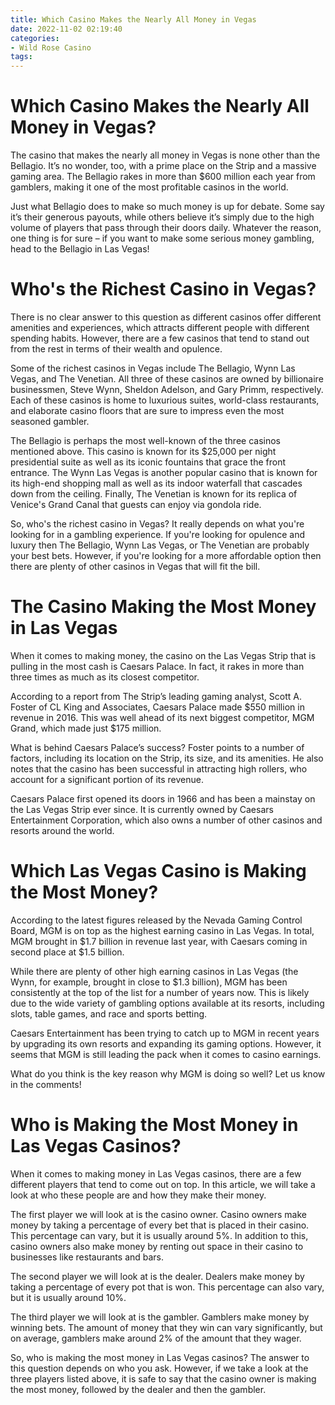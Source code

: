 ```yaml
---
title: Which Casino Makes the Nearly All Money in Vegas
date: 2022-11-02 02:19:40
categories:
- Wild Rose Casino
tags:
---
```



#  Which Casino Makes the Nearly All Money in Vegas?

The casino that makes the nearly all money in Vegas is none other than the Bellagio. It’s no wonder, too, with a prime place on the Strip and a massive gaming area. The Bellagio rakes in more than $600 million each year from gamblers, making it one of the most profitable casinos in the world.

Just what Bellagio does to make so much money is up for debate. Some say it’s their generous payouts, while others believe it’s simply due to the high volume of players that pass through their doors daily. Whatever the reason, one thing is for sure – if you want to make some serious money gambling, head to the Bellagio in Las Vegas!

#  Who's the Richest Casino in Vegas?

There is no clear answer to this question as different casinos offer different amenities and experiences, which attracts different people with different spending habits. However, there are a few casinos that tend to stand out from the rest in terms of their wealth and opulence.

Some of the richest casinos in Vegas include The Bellagio, Wynn Las Vegas, and The Venetian. All three of these casinos are owned by billionaire businessmen, Steve Wynn, Sheldon Adelson, and Gary Primm, respectively. Each of these casinos is home to luxurious suites, world-class restaurants, and elaborate casino floors that are sure to impress even the most seasoned gambler.

The Bellagio is perhaps the most well-known of the three casinos mentioned above. This casino is known for its $25,000 per night presidential suite as well as its iconic fountains that grace the front entrance. The Wynn Las Vegas is another popular casino that is known for its high-end shopping mall as well as its indoor waterfall that cascades down from the ceiling. Finally, The Venetian is known for its replica of Venice's Grand Canal that guests can enjoy via gondola ride.

So, who's the richest casino in Vegas? It really depends on what you're looking for in a gambling experience. If you're looking for opulence and luxury then The Bellagio, Wynn Las Vegas, or The Venetian are probably your best bets. However, if you're looking for a more affordable option then there are plenty of other casinos in Vegas that will fit the bill.

#  The Casino Making the Most Money in Las Vegas 

When it comes to making money, the casino on the Las Vegas Strip that is pulling in the most cash is Caesars Palace. In fact, it rakes in more than three times as much as its closest competitor.

According to a report from The Strip’s leading gaming analyst, Scott A. Foster of CL King and Associates, Caesars Palace made $550 million in revenue in 2016. This was well ahead of its next biggest competitor, MGM Grand, which made just $175 million.

What is behind Caesars Palace’s success? Foster points to a number of factors, including its location on the Strip, its size, and its amenities. He also notes that the casino has been successful in attracting high rollers, who account for a significant portion of its revenue.

Caesars Palace first opened its doors in 1966 and has been a mainstay on the Las Vegas Strip ever since. It is currently owned by Caesars Entertainment Corporation, which also owns a number of other casinos and resorts around the world.

#  Which Las Vegas Casino is Making the Most Money?

According to the latest figures released by the Nevada Gaming Control Board, MGM is on top as the highest earning casino in Las Vegas. In total, MGM brought in $1.7 billion in revenue last year, with Caesars coming in second place at $1.5 billion.

While there are plenty of other high earning casinos in Las Vegas (the Wynn, for example, brought in close to $1.3 billion), MGM has been consistently at the top of the list for a number of years now. This is likely due to the wide variety of gambling options available at its resorts, including slots, table games, and race and sports betting.

Caesars Entertainment has been trying to catch up to MGM in recent years by upgrading its own resorts and expanding its gaming options. However, it seems that MGM is still leading the pack when it comes to casino earnings.

What do you think is the key reason why MGM is doing so well? Let us know in the comments!

#  Who is Making the Most Money in Las Vegas Casinos?

When it comes to making money in Las Vegas casinos, there are a few different players that tend to come out on top. In this article, we will take a look at who these people are and how they make their money.

The first player we will look at is the casino owner. Casino owners make money by taking a percentage of every bet that is placed in their casino. This percentage can vary, but it is usually around 5%. In addition to this, casino owners also make money by renting out space in their casino to businesses like restaurants and bars.

The second player we will look at is the dealer. Dealers make money by taking a percentage of every pot that is won. This percentage can also vary, but it is usually around 10%.

The third player we will look at is the gambler. Gamblers make money by winning bets. The amount of money that they win can vary significantly, but on average, gamblers make around 2% of the amount that they wager.

So, who is making the most money in Las Vegas casinos? The answer to this question depends on who you ask. However, if we take a look at the three players listed above, it is safe to say that the casino owner is making the most money, followed by the dealer and then the gambler.